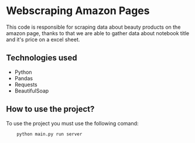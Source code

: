 # Webscraping Amazon Pages

This code is responsible for scraping data about beauty products on the amazon page, thanks to that we are able to gather data about notebook title and it's price on a excel sheet.

## Technologies used

<ul>
    <li>Python</li>
    <li>Pandas</li>
    <li>Requests</li>
    <li>BeautifulSoap</li>
</ul>

## How to use the project?

To use the project you must use the following comand:

```
    python main.py run server
```


